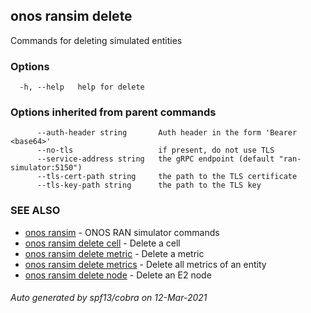 ## onos ransim delete

Commands for deleting simulated entities

### Options

```
  -h, --help   help for delete
```

### Options inherited from parent commands

```
      --auth-header string       Auth header in the form 'Bearer <base64>'
      --no-tls                   if present, do not use TLS
      --service-address string   the gRPC endpoint (default "ran-simulator:5150")
      --tls-cert-path string     the path to the TLS certificate
      --tls-key-path string      the path to the TLS key
```

### SEE ALSO

* [onos ransim](onos_ransim.md)	 - ONOS RAN simulator commands
* [onos ransim delete cell](onos_ransim_delete_cell.md)	 - Delete a cell
* [onos ransim delete metric](onos_ransim_delete_metric.md)	 - Delete a metric
* [onos ransim delete metrics](onos_ransim_delete_metrics.md)	 - Delete all metrics of an entity
* [onos ransim delete node](onos_ransim_delete_node.md)	 - Delete an E2 node

###### Auto generated by spf13/cobra on 12-Mar-2021
